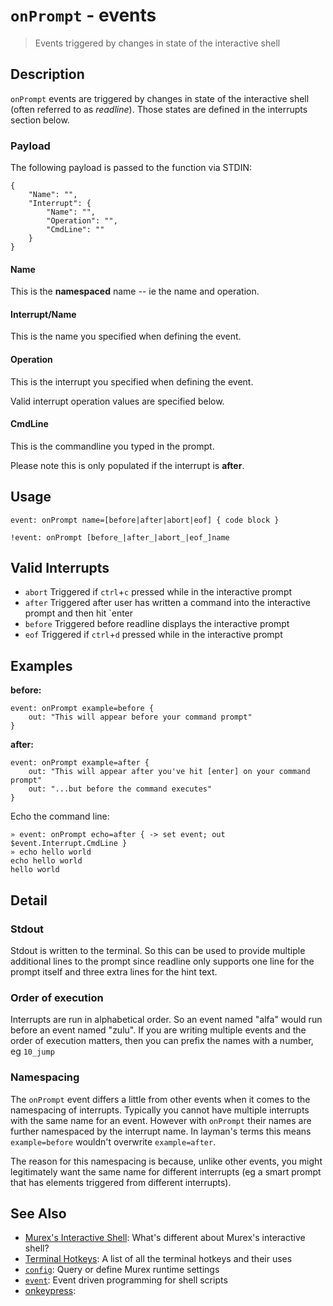 # `onPrompt` - events

> Events triggered by changes in state of the interactive shell

## Description

`onPrompt` events are triggered by changes in state of the interactive shell
(often referred to as _readline_). Those states are defined in the interrupts
section below.

### Payload

The following payload is passed to the function via STDIN:

    {
        "Name": "",
        "Interrupt": {
            "Name": "",
            "Operation": "",
            "CmdLine": ""
        }
    }
    
#### Name

This is the **namespaced** name -- ie the name and operation.

#### Interrupt/Name

This is the name you specified when defining the event.

#### Operation

This is the interrupt you specified when defining the event.

Valid interrupt operation values are specified below.

#### CmdLine

This is the commandline you typed in the prompt.

Please note this is only populated if the interrupt is **after**.

## Usage

    event: onPrompt name=[before|after|abort|eof] { code block }
    
    !event: onPrompt [before_|after_|abort_|eof_]name

## Valid Interrupts

* `abort`
    Triggered if `ctrl`+`c` pressed while in the interactive prompt
* `after`
    Triggered after user has written a command into the interactive prompt and then hit `enter
* `before`
    Triggered before readline displays the interactive prompt
* `eof`
    Triggered if `ctrl`+`d` pressed while in the interactive prompt

## Examples

**before:**

    event: onPrompt example=before {
        out: "This will appear before your command prompt"
    }
    
**after:**

    event: onPrompt example=after {
        out: "This will appear after you've hit [enter] on your command prompt"
        out: "...but before the command executes"
    }
    
Echo the command line:

    » event: onPrompt echo=after { -> set event; out $event.Interrupt.CmdLine }
    » echo hello world
    echo hello world
    hello world

## Detail

### Stdout

Stdout is written to the terminal. So this can be used to provide multiple
additional lines to the prompt since readline only supports one line for the
prompt itself and three extra lines for the hint text.

### Order of execution

Interrupts are run in alphabetical order. So an event named "alfa" would run
before an event named "zulu". If you are writing multiple events and the order
of execution matters, then you can prefix the names with a number, eg `10_jump`

### Namespacing

The `onPrompt` event differs a little from other events when it comes to the
namespacing of interrupts. Typically you cannot have multiple interrupts with
the same name for an event. However with `onPrompt` their names are further 
namespaced by the interrupt name. In layman's terms this means `example=before`
wouldn't overwrite `example=after`.

The reason for this namespacing is because, unlike other events, you might
legitimately want the same name for different interrupts (eg a smart prompt
that has elements triggered from different interrupts).

## See Also

* [Murex's Interactive Shell](../user-guide/interactive-shell.md):
  What's different about Murex's interactive shell?
* [Terminal Hotkeys](../user-guide/terminal-keys.md):
  A list of all the terminal hotkeys and their uses
* [`config`](../commands/config.md):
  Query or define Murex runtime settings
* [`event`](../commands/event.md):
  Event driven programming for shell scripts
* [onkeypress](../events/onkeypress.md):
  